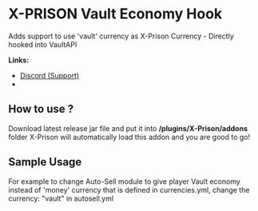 # X-PRISON Vault Economy Hook
Adds support to use 'vault' currency as X-Prison Currency - Directly hooked into VaultAPI

**Links:**
- [Discord (Support)](https://discord.gg/ZeSkmEC6mG)
- 
## How to use ?
Download latest release jar file and put it into **/plugins/X-Prison/addons** folder
X-Prison will automatically load this addon and you are good to go!

## Sample Usage
For example to change Auto-Sell module to give player Vault economy instead of 'money' currency that is defined in currencies.yml,
change the currency: "vault" in autosell.yml


